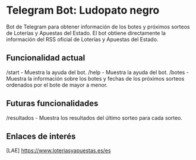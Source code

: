 # Telegram Bot: Ludopato negro
Bot de Telegram para obtener información de los botes y próximos sorteos de Loterías y Apuestas del Estado.
El bot obtiene directamente la información del RSS oficial de Loterías y Apuestas del Estado.

## Funcionalidad actual
/start  - Muestra la ayuda del bot.
/help   - Muestra la ayuda del bot.
/botes  - Muestra la información sobre los botes y fechas de los próximos sorteos ordenados por el bote de mayor a menor.

## Futuras funcionalidades
/resultados   - Muestra los resultados del último sorteo para cada sorteo.


## Enlaces de interés
[LAE] https://www.loteriasyapuestas.es/es
